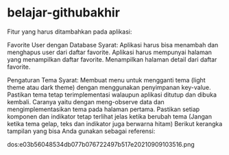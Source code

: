 # belajar-githubakhir

Fitur yang harus ditambahkan pada aplikasi:

Favorite User dengan Database
Syarat:
Aplikasi harus bisa menambah dan menghapus user dari daftar favorite.
Aplikasi harus mempunyai halaman yang menampilkan daftar favorite.
Menampilkan halaman detail dari daftar favorite.

Pengaturan Tema
Syarat:
Membuat menu untuk mengganti tema (light theme atau dark theme) dengan menggunakan penyimpanan key-value.
Pastikan tema tetap terimplementasi walaupun aplikasi ditutup dan dibuka kembali.
Caranya yaitu dengan meng-observe data dan mengimplementasikan tema pada halaman pertama.
Pastikan setiap komponen dan indikator tetap terlihat jelas ketika berubah tema (Jangan ketika tema gelap, teks dan indikator juga berwarna hitam)
Berikut kerangka tampilan yang bisa Anda gunakan sebagai referensi:

dos:e03b56048534db077b076722497b517e20210909103516.png 
